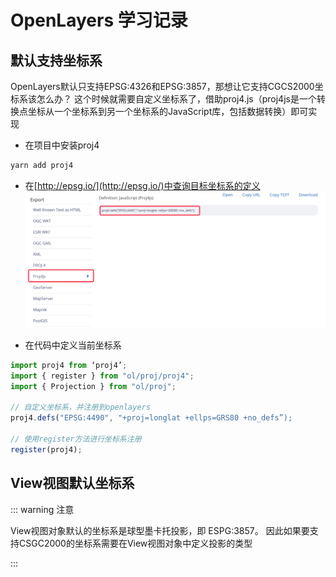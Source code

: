 # OpenLayers 学习记录

## 默认支持坐标系

OpenLayers默认只支持EPSG:4326和EPSG:3857，那想让它支持CGCS2000坐标系该怎么办？
这个时候就需要自定义坐标系了，借助proj4.js（proj4js是一个转换点坐标从一个坐标系到另一个坐标系的JavaScript库，包括数据转换）即可实现

- 在项目中安装proj4
```js
yarn add proj4
```

- 在[http://epsg.io/](http://epsg.io/)中查询目标坐标系的定义
![avatar](../.vuepress/public//proj4js.png)

- 在代码中定义当前坐标系

```js
import proj4 from ‘proj4’;
import { register } from "ol/proj/proj4";
import { Projection } from "ol/proj";

// 自定义坐标系，并注册到openlayers
proj4.defs("EPSG:4490", "+proj=longlat +ellps=GRS80 +no_defs”);

// 使用register方法进行坐标系注册
register(proj4);
```

## View视图默认坐标系

::: warning 注意

View视图对象默认的坐标系是球型墨卡托投影，即 ESPG:3857。
因此如果要支持CSGC2000的坐标系需要在View视图对象中定义投影的类型

:::